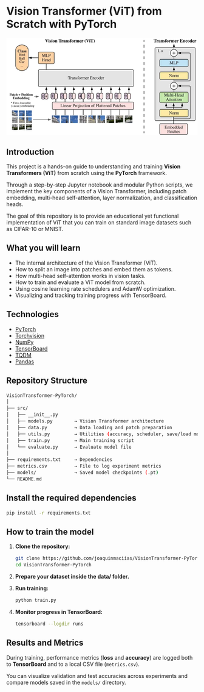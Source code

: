 # Vision Transformer (ViT) from Scratch with PyTorch

![ViT architecture](vit_architecture.WEBP)

## Introduction

This project is a hands-on guide to understanding and training **Vision Transformers (ViT)** from scratch using the **PyTorch** framework.

Through a step-by-step Jupyter notebook and modular Python scripts, we implement the key components of a Vision Transformer, including patch embedding, multi-head self-attention, layer normalization, and classification heads.

The goal of this repository is to provide an educational yet functional implementation of ViT that you can train on standard image datasets such as CIFAR-10 or MNIST.

## What you will learn

- The internal architecture of the Vision Transformer (ViT).
- How to split an image into patches and embed them as tokens.
- How multi-head self-attention works in vision tasks.
- How to train and evaluate a ViT model from scratch.
- Using cosine learning rate schedulers and AdamW optimization.
- Visualizing and tracking training progress with TensorBoard.

## Technologies

- [PyTorch](https://pytorch.org/)
- [Torchvision](https://pytorch.org/vision/stable/index.html)
- [NumPy](https://numpy.org/)
- [TensorBoard](https://www.tensorflow.org/tensorboard)
- [TQDM](https://tqdm.github.io/)
- [Pandas](https://pandas.pydata.org/)

## Repository Structure

```bash
VisionTransformer-PyTorch/
│
├── src/
│   ├── __init__.py
│   ├── models.py        → Vision Transformer architecture
│   ├── data.py          → Data loading and patch preparation
│   ├── utils.py         → Utilities (accuracy, scheduler, save/load model)
│   ├── train.py         → Main training script
│   └── evaluate.py      → Evaluate model file
│
├── requirements.txt     → Dependencies
├── metrics.csv          → File to log experiment metrics
├── models/              → Saved model checkpoints (.pt)
└── README.md
```

## Install the required dependencies

```bash
pip install -r requirements.txt
```

## How to train the model

1. **Clone the repository:**

   ```bash
   git clone https://github.com/joaquinmaciias/VisionTransformer-PyTorch
   cd VisionTransformer-PyTorch
   ```
2. **Prepare your dataset inside the data/ folder.**
3. **Run training:**
    ```bash
    python train.py
    ```
4. **Monitor progress in TensorBoard:**
    ```bash
    tensorboard --logdir runs
    ```

## Results and Metrics

During training, performance metrics (**loss** and **accuracy**) are logged both to **TensorBoard** and to a local CSV file (`metrics.csv`).

You can visualize validation and test accuracies across experiments and compare models saved in the `models/` directory.
